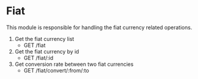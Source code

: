 # Fiat

This module is responsible for handling the fiat currency related operations.



1. Get the fiat currency list
    - GET /fiat
2. Get the fiat currency by id
    - GET /fiat/:id
3. Get conversion rate between two fiat currencies
    - GET /fiat/convert/:from/:to
